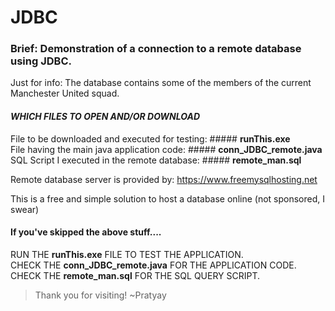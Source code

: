 # JDBC

### Brief: Demonstration of a connection to a remote database using JDBC. 

Just for info: The database contains some of the members of the current Manchester United squad.

#### ___WHICH FILES TO OPEN AND/OR DOWNLOAD___

File to be downloaded and executed for testing:     ##### **runThis.exe**     
File having the main java application code:         ##### **conn_JDBC_remote.java**     
SQL Script I executed in the remote database:       ##### **remote_man.sql**   

Remote database server is provided by: https://www.freemysqlhosting.net

This is a free and simple solution to host a database online (not sponsored, I swear)

#### If you've skipped the above stuff....

RUN THE **runThis.exe** FILE TO TEST THE APPLICATION.     
CHECK THE **conn_JDBC_remote.java** FOR THE APPLICATION CODE.     
CHECK THE **remote_man.sql** FOR THE SQL QUERY SCRIPT.

>Thank you for visiting!
~Pratyay
